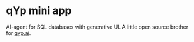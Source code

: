 # qYp mini app
AI-agent for SQL databases with generative UI. A little open source brother for [qyp.ai](https://qyp.ai).
